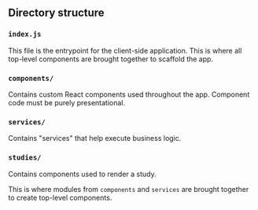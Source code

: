 ## Directory structure

### `index.js`

This file is the entrypoint for the client-side application. This is where all top-level components are brought
together to scaffold the app.

### `components/`

Contains custom React components used throughout the app. Component code must be purely presentational.

### `services/`

Contains "services" that help execute business logic.

### `studies/`

Contains components used to render a study.

This is where modules from `components` and `services` are brought together to create top-level components.
